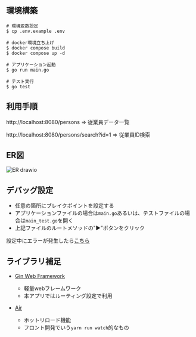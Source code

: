 ## 環境構築

```
# 環境変数設定
$ cp .env.example .env

# docker環境立ち上げ
$ docker compose build
$ docker compose up -d

# アプリケーション起動
$ go run main.go

# テスト実行
$ go test
```

## 利用手順


http://localhost:8080/persons => 従業員データ一覧

http://localhost:8080/persons/search?id=1 => 従業員ID検索 

## ER図

![ER drawio](https://user-images.githubusercontent.com/87892265/186024337-59297a53-7e48-444a-bd7e-a8bb46004049.svg)

## デバッグ設定

- 任意の箇所にブレイクポイントを設定する
- アプリケーションファイルの場合は`main.go`あるいは、テストファイルの場合は`main_test.go`を開く
- 上記ファイルのルートメソッドの"▶︎"ボタンをクリック

設定中にエラーが発生したら[こちら](https://medium.com/@gorlemkun/goland%E3%81%A7%E3%83%96%E3%83%AC%E3%83%BC%E3%82%AF%E3%83%9D%E3%82%A4%E3%83%B3%E3%83%88%E3%83%87%E3%83%90%E3%83%83%E3%82%B0%E3%81%8C%E5%87%BA%E6%9D%A5%E3%82%8B%E3%82%88%E3%81%86%E3%81%AB%E3%81%AA%E3%82%8B%E3%81%BE%E3%81%A7-8f0a63cd3804)

## ライブラリ補足

- [Gin Web Framework](https://gin-gonic.com/ja/docs/)
  - 軽量webフレームワーク
  - 本アプリではルーティング設定で利用

- [Air](https://github.com/cosmtrek/air)
  - ホットリロード機能
  - フロント開発でいう`yarn run watch`的なもの